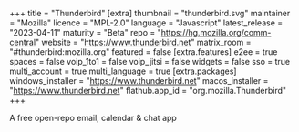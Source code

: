 +++
title = "Thunderbird"
[extra]
thumbnail = "thunderbird.svg"
maintainer = "Mozilla"
licence = "MPL-2.0"
language = "Javascript"
latest_release = "2023-04-11"
maturity = "Beta"
repo = "https://hg.mozilla.org/comm-central"
website = "https://www.thunderbird.net"
matrix_room = "#thunderbird:mozilla.org"
featured = false
[extra.features]
e2ee = true
spaces = false
voip_1to1 = false
voip_jitsi = false
widgets = false
sso = true
multi_account = true
multi_language = true
[extra.packages]
windows_installer = "https://www.thunderbird.net"
macos_installer = "https://www.thunderbird.net"
flathub.app_id = "org.mozilla.Thunderbird"
+++

A free open-repo email, calendar & chat app
